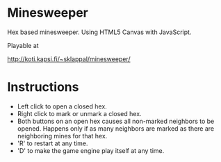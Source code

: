 Minesweeper
===========

Hex based minesweeper. Using HTML5 Canvas with JavaScript. 

Playable at

http://koti.kapsi.fi/~sklappal/minesweeper/

Instructions
============

- Left click to open a closed hex.
- Right click to mark or unmark a closed hex.
- Both buttons on an open hex causes all non-marked neighbors to be opened. Happens only if as many neighbors are marked as there are neighboring mines for that hex.
- 'R' to restart at any time.
- 'D' to make the game engine play itself at any time.
